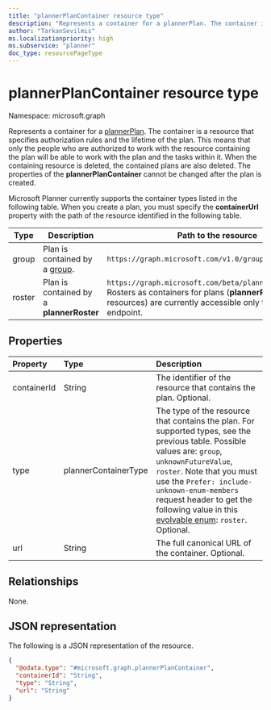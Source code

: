 ```yaml
---
title: "plannerPlanContainer resource type"
description: "Represents a container for a plannerPlan. The container is a resource that specifies authorization rules and the lifetime of the plan."
author: "TarkanSevilmis"
ms.localizationpriority: high
ms.subservice: "planner"
doc_type: resourcePageType
---
```


# plannerPlanContainer resource type

Namespace: microsoft.graph

Represents a container for a [plannerPlan](plannerplan.md). The container is a resource that specifies authorization rules and the lifetime of the plan. This means that only the people who are authorized to work with the resource containing the plan will be able to work with the plan and the tasks within it. When the containing resource is deleted, the contained plans are also deleted. The properties of the **plannerPlanContainer** cannot be changed after the plan is created.

Microsoft Planner currently supports the container types listed in the following table. When you create a plan, you must specify the **containerUrl** property with the path of the resource identified in the following table.

|Type|Description|Path to the resource|
|----|-----------|--------------------|
|group| Plan is contained by a [group](group.md).| `https://graph.microsoft.com/v1.0/groups/{id}`|
|roster| Plan is contained by a **plannerRoster** | `https://graph.microsoft.com/beta/planner/rosters/{id}`. Rosters as containers for plans (**plannerRoster** resources) are currently accessible only through the beta endpoint.|

## Properties
|Property|Type|Description|
|:---|:---|:---|
|containerId|String|The identifier of the resource that contains the plan. Optional.|
|type|plannerContainerType| The type of the resource that contains the plan. For supported types, see the previous table. Possible values are: `group`, `unknownFutureValue`, `roster`. Note that you must use the `Prefer: include-unknown-enum-members` request header to get the following value in this [evolvable enum](/graph/best-practices-concept#handling-future-members-in-evolvable-enumerations): `roster`. Optional.|
|url|String|The full canonical URL of the container. Optional.|

## Relationships
None.

## JSON representation
The following is a JSON representation of the resource.
<!-- {
  "blockType": "resource",
  "@odata.type": "microsoft.graph.plannerPlanContainer"
}
-->
``` json
{
  "@odata.type": "#microsoft.graph.plannerPlanContainer",
  "containerId": "String",
  "type": "String",
  "url": "String"
}
```

